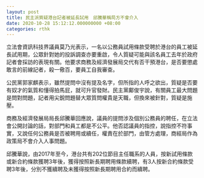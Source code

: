 ```yaml
---
layout: post
title: 民主派質疑港台記者被延長試用　邱騰華稱局方不會介入
date: 2020-10-28 15:12:12.000000000 +08:00
categories: rthk
---
```


立法會資訊科技界議員莫乃光表示，一名以公務員試用條款受聘於港台的員工被延長試用期，公眾針對她的投訴調查亦要重啟，令人質疑可能與該名員工去年於政府記者會採訪的表現有關。他要求商務及經濟發展局交代有否干預港台，是否要懲處敢言的前線記者，殺一儆百，要員工自我審查。

公民黨郭家麒表示，雖然提問中沒有提及名字，但所指的人呼之欲出，質疑是否要有奴才的氣質和懂得拍馬屁，就可升官發財。民主黨鄺俊宇說，有關員工最大問題是問對問題，記者用尖銳問題替大眾質問權貴是天職，但換來被針對，質疑是施壓。

商務及經濟發展局局長邱騰華回應說，議員的提問涉及個別公務員的聘任，在立法會公開討論的話，對部門和員工都是不公平。他否認議員的指控，說指控不符事實，又說任何公務員是否被聘用或續任，權責在於部門，由管方處理，商經局作為政策局不會介入人事問題。

邱騰華說，由2017年至今，港台共有202位節目主任職系的人員，按新試用條款或新合約條款獲聘3年後，獲得按照新長期聘用條款續聘，有3人按新合約條款受聘3年後，分別不獲續聘及未獲得按照新長期聘用合約而續聘。
